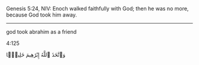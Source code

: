 Genesis 5:24, NIV: Enoch walked faithfully with God; then he was no more, because God took him away.

---

god took abrahim as a friend

4:125

وَٱتَّخَذَ ٱللَّهُ إِبْرَٰهِيمَ خَلِيلًۭا

